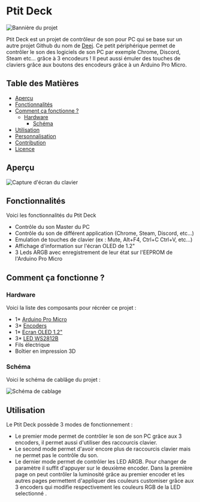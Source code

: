 # Ptit Deck

![Bannière du projet](https://github.com/Rogue0neS/Ptit_Deej/blob/main/Image/IMG_20241115_113932-ezgif.com-webp-to-png-converter.png)

Ptit Deck est un projet de contrôleur de son pour PC qui se base sur un autre projet Github du nom de [Deej](https://github.com/omriharel/deej). Ce petit périphérique permet de contrôler le son des logiciels de son PC par exemple Chrome, Discord, Steam etc... grâce à 3 encodeurs ! Il peut aussi émuler des touches de claviers grâce aux boutons des encodeurs grâce à un Arduino Pro Micro.

## Table des Matières
- [Aperçu](#aperçu)
- [Fonctionnalités](#fonctionnalités)
- [Comment ça fonctionne ? ](#how-it-works)
  - [Hardware](#hardware)
    - [Schéma](#schéma)
- [Utilisation](#utilisation)
- [Personnalisation](#personnalisation)
- [Contribution](#contribution)
- [Licence](#licence)

## Aperçu

![Capture d'écran du clavier](https://github.com/Rogue0neS/Ptit_Deej/blob/main/Image/IMG20241113205654-ezgif.com-webp-to-png-converter.png)


## Fonctionnalités

Voici les fonctionnalités du Ptit Deck

- Contrôle du son Master du PC
- Contrôle du son de différent application (Chrome, Steam, Discord, etc...)
- Emulation de touches de clavier (ex : Mute, Alt+F4, Ctrl+C Ctrl+V, etc...)
- Affichage d'information sur l'écran OLED de 1.2"
- 3 Leds ARGB avec enregistrement de leur état sur l'EEPROM de l'Arduino Pro Micro

## Comment ça fonctionne ?

### Hardware

Voici la liste des composants pour récréer ce projet :

- 1* [Arduino Pro Micro](https://fr.aliexpress.com/item/1005007344997490.html?spm=a2g0o.productlist.main.1.273eY14jY14jRo&algo_pvid=0fc8494b-7e6a-483b-9a76-f03b6d2d3b88&algo_exp_id=0fc8494b-7e6a-483b-9a76-f03b6d2d3b88-0&pdp_npi=4%40dis%21EUR%2112.60%216.30%21%21%2194.02%2147.01%21%402103890917322087676977886ee431%2112000040353942248%21sea%21RE%212248866871%21X&curPageLogUid=U7RpGUphRdin&utparam-url=scene%3Asearch%7Cquery_from%3A)
- 3* [Encoders](https://fr.aliexpress.com/item/1005004428157989.html?spm=a2g0o.productlist.main.5.2d5f5e710fElG0&algo_pvid=a2517023-5090-419f-8db0-c8981c49e6e6&algo_exp_id=a2517023-5090-419f-8db0-c8981c49e6e6-2&pdp_npi=4%40dis%21EUR%211.85%211.57%21%21%211.91%211.62%21%40211b80f717322088141608303e21c4%2112000029151962175%21sea%21RE%212248866871%21X&curPageLogUid=hcUkJx7oeP6D&utparam-url=scene%3Asearch%7Cquery_from%3A)
- 1* [Ecran OLED 1.2"](https://fr.aliexpress.com/item/1005004355547926.html?spm=a2g0o.productlist.main.1.5c0574d4aSpLyn&algo_pvid=1361eb8e-40bf-4f53-9ff6-7d59b8226b79&algo_exp_id=1361eb8e-40bf-4f53-9ff6-7d59b8226b79-0&pdp_npi=4%40dis%21EUR%211.21%211.21%21%21%211.25%211.25%21%40211b80f717322088542461418e21c4%2112000029444147546%21sea%21RE%212248866871%21X&curPageLogUid=WplzHR74HPfk&utparam-url=scene%3Asearch%7Cquery_from%3A)
- 3* [LED WS2812B](https://fr.aliexpress.com/item/2036819167.html?spm=a2g0o.productlist.main.1.2c504d1bk205P0&algo_pvid=b3ffcc70-accb-4e9c-abca-3b19428af1f3&algo_exp_id=b3ffcc70-accb-4e9c-abca-3b19428af1f3-0&pdp_npi=4%40dis%21EUR%214.49%213.14%21%21%214.63%213.24%21%40211b617b17322088738071086ed391%2112000033705280747%21sea%21RE%212248866871%21X&curPageLogUid=9fMYF4K9XVti&utparam-url=scene%3Asearch%7Cquery_from%3A)
- Fils électrique
- Boîtier en impression 3D

### Schéma

Voici le schéma de cablâge du projet :

![Schéma de cablage](https://github.com/Rogue0neS/Ptit_Deej/blob/main/Image/Sch%C3%A9ma_Ptit_Deck.drawio.png)

## Utilisation

Le Ptit Deck possède 3 modes de fonctionnement :
- Le premier mode permet de contrôler le son de son PC grâce aux 3 encoders, il permet aussi d'utiliser des raccourcis clavier.
- Le second mode permet d'avoir encore plus de raccourcis clavier mais ne permet pas le contrôle du son.
- Le dernier mode permet de contrôler les LED ARGB. Pour changer de paramètre il suffit d'appuyer sur le deuxième encoder. Dans la première page on peut contrôler la luminosité grâce au premier encoder et les autres pages permettent d'appliquer des couleurs customiser grâce aux 3 encoders qui modifie respectivement les couleurs RGB de la LED selectionné .
